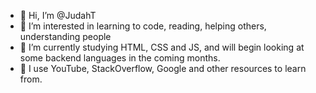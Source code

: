 - 👋 Hi, I’m @JudahT
- 👀 I’m interested in learning to code, reading, helping others, understanding people
- 🌱 I’m currently studying HTML, CSS and JS, and will begin looking at some backend languages in the coming months.
- 🌱 I use YouTube, StackOverflow, Google and other resources to learn from.



